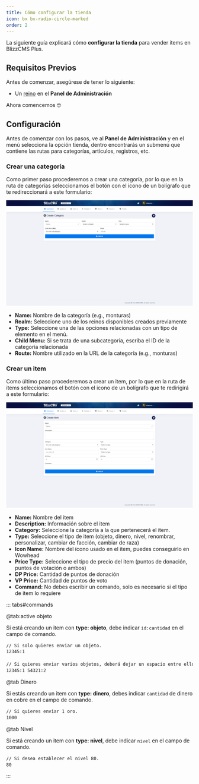 ```yaml
---
title: Cómo configurar la tienda
icon: bx bx-radio-circle-marked
order: 2
---
```


La siguiente guía explicará cómo **configurar la tienda** para vender items en BlizzCMS Plus.

## Requisitos Previos

Antes de comenzar, asegúrese de tener lo siguiente:

- Un [reino](../guides/create-realm.md) en el **Panel de Administración**

Ahora comencemos :nerd_face:

## Configuración

Antes de comenzar con los pasos, ve al **Panel de Administración** y en el menú selecciona la opción tienda, dentro encontrarás un submenú que contiene las rutas para categorías, artículos, registros, etc.

### Crear una categoría

Como primer paso procederemos a crear una categoría, por lo que en la ruta de categorías seleccionamos el botón con el icono de un bolígrafo que te redireccionará a este formulario:

![Crear categoria](/assets/images/create-category-v1.png)

- **Name:** Nombre de la categoría (e.g., monturas)
- **Realm:** Seleccione uno de los reinos disponibles creados previamente
- **Type:** Seleccione una de las opciones relacionadas con un tipo de elemento en el menú.
- **Child Menu:** Si se trata de una subcategoría, escriba el ID de la categoría relacionada
- **Route:** Nombre utilizado en la URL de la categoría (e.g., monturas)

### Crear un item

Como último paso procederemos a crear un item, por lo que en la ruta de items seleccionamos el botón con el icono de un bolígrafo que te redirigirá a este formulario:

![Crear item](/assets/images/create-item-v1.png)

- **Name:** Nombre del item
- **Description:** Información sobre el item
- **Category:** Seleccione la categoría a la que pertenecerá el item.
- **Type:** Seleccione el tipo de item (objeto, dinero, nivel, renombrar, personalizar, cambiar de facción, cambiar de raza)
- **Icon Name:** Nombre del ícono usado en el item, puedes conseguirlo en Wowhead
- **Price Type:** Seleccione el tipo de precio del item (puntos de donación, puntos de votación o ambos)
- **DP Price:** Cantidad de puntos de donación
- **VP Price:** Cantidad de puntos de voto
- **Command:** No debes escribir un comando, solo es necesario si el tipo de item lo requiere

::: tabs#commands

@tab:active objeto

Si está creando un item con **type: objeto**, debe indicar `id:cantidad` en el campo de comando.

```bash
// Si solo quieres enviar un objeto.
12345:1

// Si quieres enviar varios objetos, deberá dejar un espacio entre ellos.
12345:1 54321:2
```

@tab Dinero

Si estás creando un item con **type: dinero**, debes indicar `cantidad` de dinero en cobre en el campo de comando.

```bash
// Si quieres enviar 1 oro.
1000
```

@tab Nivel

Si está creando un item con **type: nivel**, debe indicar `nivel` en el campo de comando.

```bash
// Si desea establecer el nivel 80.
80
```

:::
